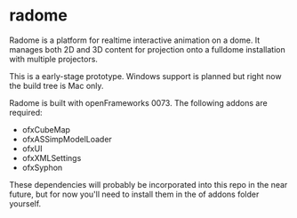 radome
======

Radome is a platform for realtime interactive animation on a dome. It manages both 2D and 3D content
for projection onto a fulldome installation with multiple projectors.

This is a early-stage prototype.  Windows support is planned but right now the build tree is Mac only.

Radome is built with openFrameworks 0073.  The following addons are required:
* ofxCubeMap
* ofxASSimpModelLoader
* ofxUI
* ofxXMLSettings
* ofxSyphon

These dependencies will probably be incorporated into this repo in the near future, but for now you'll
need to install them in the of addons folder yourself.
